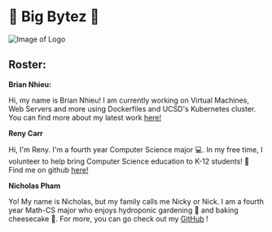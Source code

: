 [//]: # (Your team page should have the team name, brand, any values you think are important, and a roster of all the team members.  The roster should provide a brief overview of each member with a link to their personal Github page.  The team page can include humor or whatever culture makes sense to your team, but keep it reasonable as it may be shown to others. )
[//]: # (Team Name)
# 🍔 Big Bytez 🍔

![Image of Logo]( )

[//]: # (Brand)

[//]: # (Values you think are important)
[//]: # (roster- this should provide a bried overview of each memeber and a link to their personal github page.)

## Roster:

**Brian Nhieu:**

Hi, my name is Brian Nhieu! I am currently working on Virtual Machines, Web Servers and more using Dockerfiles and UCSD's Kubernetes cluster. You can find more about 
my latest work [here!](https://github.com/nhieubrian)

**Reny Carr**

Hi, I'm Reny. I'm a fourth year Computer Science major 💻. In my free time, I volunteer to help bring Computer Science education to K-12 students! 🏫 Find me on github [here!](https://github.com/renaissancejlc)

**Nicholas Pham**

Yo! My name is Nicholas, but my family calls me Nicky or Nick. I am a fourth year Math-CS major who enjoys hydroponic gardening 🌱 and baking cheesecake 🎂. For more, you can go check out my [GitHub](https://github.com/nlpham) !
